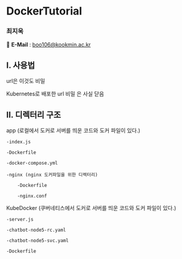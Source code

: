 # DockerTutorial
### 최지욱

📧 **E-Mail** : boo106@kookmin.ac.kr

## I. 사용법

url은 이것도 비밀

Kubernetes로 배포한 url 비밀 은 사실 닫음

## II. 디렉터리 구조
app (로컬에서 도커로 서버를 띄운 코드와 도커 파일이 있다.)
    
    -index.js
    
    -Dockerfile

    -docker-compose.yml

    -nginx (nginx 도커파일을 위한 디렉터리)

        -Dockerfile

        -nginx.conf


KubeDocker (쿠버네티스에서 도커로 서버를 띄운 코드와 도커 파일이 있다.)

    -server.js

    -chatbot-node5-rc.yaml

    -chatbot-node5-svc.yaml

    -Dockerfile
